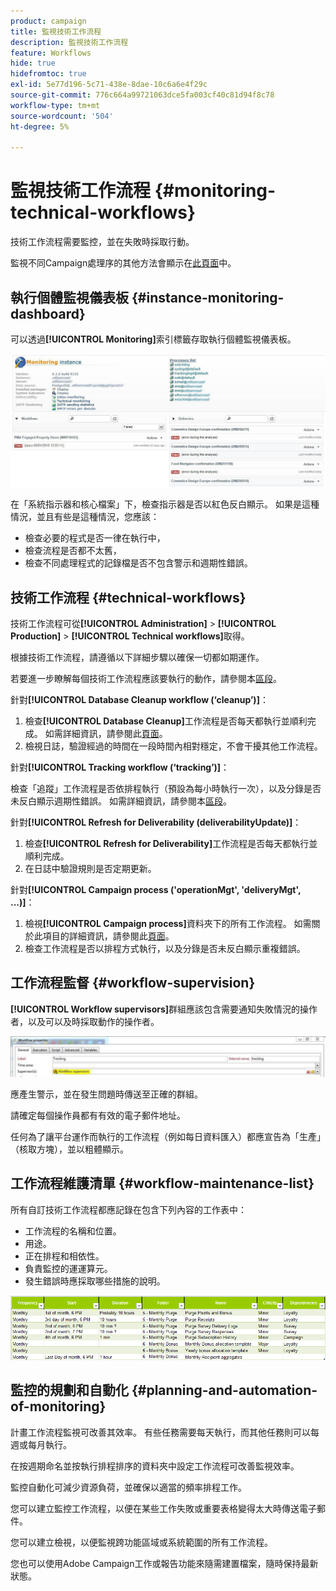 ```yaml
---
product: campaign
title: 監視技術工作流程
description: 監視技術工作流程
feature: Workflows
hide: true
hidefromtoc: true
exl-id: 5e77d196-5c71-438e-8dae-10c6a6e4f29c
source-git-commit: 776c664a99721063dce5fa003cf40c81d94f8c78
workflow-type: tm+mt
source-wordcount: '504'
ht-degree: 5%

---
```


# 監視技術工作流程 {#monitoring-technical-workflows}



技術工作流程需要監控，並在失敗時採取行動。

監視不同Campaign處理序的其他方法會顯示在[此頁面](../../production/using/monitoring-guidelines.md)中。

## 執行個體監視儀表板 {#instance-monitoring-dashboard}

可以透過&#x200B;**[!UICONTROL Monitoring]**&#x200B;索引標籤存取執行個體監視儀表板。

![](assets/monitoring_technical_workflows1.png)

在「系統指示器和核心檔案」下，檢查指示器是否以紅色反白顯示。 如果是這種情況，並且有些是這種情況，您應該：

* 檢查必要的程式是否一律在執行中，
* 檢查流程是否都不太舊，
* 檢查不同處理程式的記錄檔是否不包含警示和週期性錯誤。

## 技術工作流程 {#technical-workflows}

技術工作流程可從&#x200B;**[!UICONTROL Administration]** > **[!UICONTROL Production]** > **[!UICONTROL Technical workflows]**&#x200B;取得。

根據技術工作流程，請遵循以下詳細步驟以確保一切都如期運作。

若要進一步瞭解每個技術工作流程應該要執行的動作，請參閱本[區段](about-technical-workflows.md)。

針對&#x200B;**[!UICONTROL Database Cleanup workflow (‘cleanup’)]**：

1. 檢查&#x200B;**[!UICONTROL Database Cleanup]**&#x200B;工作流程是否每天都執行並順利完成。 如需詳細資訊，請參閱此[頁面](../../production/using/database-cleanup-workflow.md)。
1. 檢視日誌，驗證經過的時間在一段時間內相對穩定，不會干擾其他工作流程。

針對&#x200B;**[!UICONTROL Tracking workflow (‘tracking’)]**：

檢查「追蹤」工作流程是否依排程執行（預設為每小時執行一次），以及分錄是否未反白顯示週期性錯誤。 如需詳細資訊，請參閱本[區段](delivery.md)。

針對&#x200B;**[!UICONTROL Refresh for Deliverability (deliverabilityUpdate)]**：

1. 檢查&#x200B;**[!UICONTROL Refresh for Deliverability]**&#x200B;工作流程是否每天都執行並順利完成。
1. 在日誌中驗證規則是否定期更新。

針對&#x200B;**[!UICONTROL Campaign process ('operationMgt', 'deliveryMgt', ...)]**：

1. 檢視&#x200B;**[!UICONTROL Campaign process]**&#x200B;資料夾下的所有工作流程。 如需關於此項目的詳細資訊，請參閱此[頁面](about-technical-workflows.md)。
1. 檢查工作流程是否以排程方式執行，以及分錄是否未反白顯示重複錯誤。

## 工作流程監督 {#workflow-supervision}

**[!UICONTROL Workflow supervisors]**&#x200B;群組應該包含需要通知失敗情況的操作者，以及可以及時採取動作的操作者。

![](assets/monitoring_technical_workflows3.png)

應產生警示，並在發生問題時傳送至正確的群組。

請確定每個操作員都有有效的電子郵件地址。

任何為了讓平台運作而執行的工作流程（例如每日資料匯入）都應宣告為「生產」（核取方塊），並以粗體顯示。

## 工作流程維護清單 {#workflow-maintenance-list}

所有自訂技術工作流程都應記錄在包含下列內容的工作表中：

* 工作流程的名稱和位置。
* 用途。
* 正在排程和相依性。
* 負責監控的運運算元。
* 發生錯誤時應採取哪些措施的說明。

![](assets/monitoring_technical_workflows4.png)

## 監控的規劃和自動化 {#planning-and-automation-of-monitoring}

計畫工作流程監視可改善其效率。 有些任務需要每天執行，而其他任務則可以每週或每月執行。

在按週期命名並按執行排程排序的資料夾中設定工作流程可改善監視效率。

監控自動化可減少資源負荷，並確保以適當的頻率排程工作。

您可以建立監控工作流程，以便在某些工作失敗或重要表格變得太大時傳送電子郵件。

您可以建立檢視，以便監視跨功能區域或系統範圍的所有工作流程。

您也可以使用Adobe Campaign工作或報告功能來隨需建置檔案，隨時保持最新狀態。
